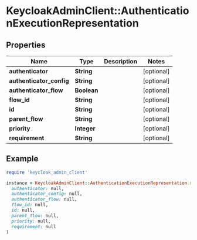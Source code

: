 # KeycloakAdminClient::AuthenticationExecutionRepresentation

## Properties

| Name | Type | Description | Notes |
| ---- | ---- | ----------- | ----- |
| **authenticator** | **String** |  | [optional] |
| **authenticator_config** | **String** |  | [optional] |
| **authenticator_flow** | **Boolean** |  | [optional] |
| **flow_id** | **String** |  | [optional] |
| **id** | **String** |  | [optional] |
| **parent_flow** | **String** |  | [optional] |
| **priority** | **Integer** |  | [optional] |
| **requirement** | **String** |  | [optional] |

## Example

```ruby
require 'keycloak_admin_client'

instance = KeycloakAdminClient::AuthenticationExecutionRepresentation.new(
  authenticator: null,
  authenticator_config: null,
  authenticator_flow: null,
  flow_id: null,
  id: null,
  parent_flow: null,
  priority: null,
  requirement: null
)
```

